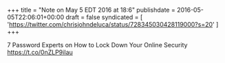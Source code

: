 +++
title = "Note on May 5 EDT 2016 at 18:6"
publishdate = 2016-05-05T22:06:01+00:00
draft = false
syndicated = [ 'https://twitter.com/chrisjohndeluca/status/728345030428119000?s=20' ]
+++

7 Password Experts on How to Lock Down Your Online Security https://t.co/0nZLP9iIau
